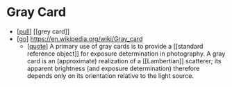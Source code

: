 # Gray Card

- [[pull]] [[grey card]]
- [[go]] https://en.wikipedia.org/wiki/Gray_card
  - [[quote]] A primary use of gray cards is to provide a [[standard reference object]] for exposure determination in photography. A gray card is an (approximate) realization of a [[Lambertian]] scatterer; its apparent brightness (and exposure determination) therefore depends only on its orientation relative to the light source. 


[//begin]: # "Autogenerated link references for markdown compatibility"
[pull]: pull "Pull"
[go]: go "Go"
[quote]: quote "Quote"
[//end]: # "Autogenerated link references"